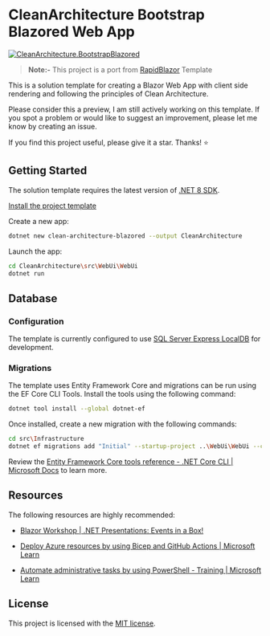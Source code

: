 # CleanArchitecture Bootstrap Blazored Web App

[![CleanArchitecture.BootstrapBlazored](https://github.com/ubhaya/CleanArchitecture.Blazored/actions/workflows/CleanArchitecture.Blazored.yml/badge.svg)](https://github.com/ubhaya/CleanArchitecture.Blazored/actions/workflows/CleanArchitecture.Blazored.yml)

> **Note:-** This project is a port from [RapidBlazor](https://github.com/jasontaylordev/RapidBlazor) Template

This is a solution template for creating a Blazor Web App with client side rendering and following the principles of Clean Architecture.

Please consider this a preview, I am still actively working on this template. If you spot a problem or would like to suggest an improvement, please let me know by creating an issue.

If you find this project useful, please give it a star. Thanks! ⭐

## Getting Started
The solution template requires the latest version of [.NET 8 SDK](https://dotnet.microsoft.com/en-us/download/dotnet/8.0).

[Install the project template](https://github.com/ubhaya/CleanArchitecture.Blazored/blob/main/README.md)

Create a new app:

```bash
dotnet new clean-architecture-blazored --output CleanArchitecture
```

Launch the app:
```bash
cd CleanArchitecture\src\WebUi\WebUi
dotnet run
```

## Database
### Configuration
The template is currently configured to use [SQL Server Express LocalDB](https://learn.microsoft.com/en-us/sql/database-engine/configure-windows/sql-server-express-localdb?view=sql-server-ver16) for development.

### Migrations
The template uses Entity Framework Core and migrations can be run using the EF Core CLI Tools. Install the tools using the following command:

```bash
dotnet tool install --global dotnet-ef
```

Once installed, create a new migration with the following commands:

```bash
cd src\Infrastructure
dotnet ef migrations add "Initial" --startup-project ..\WebUi\WebUi --context ApplicationDbContext --out-dir Data\Migrations
```

Review the [Entity Framework Core tools reference - .NET Core CLI | Microsoft Docs](https://learn.microsoft.com/en-us/ef/core/cli/dotnet) to learn more.

## Resources
The following resources are highly recommended:

* [Blazor Workshop | .NET Presentations: Events in a Box!](https://github.com/dotnet-presentations/blazor-workshop)

* [Deploy Azure resources by using Bicep and GitHub Actions | Microsoft Learn](https://learn.microsoft.com/en-us/training/paths/bicep-github-actions/)

* [Automate administrative tasks by using PowerShell - Training | Microsoft Learn](https://learn.microsoft.com/en-us/training/paths/powershell/)

## License
This project is licensed with the [MIT license](https://github.com/ubhaya/CleanArchitecture.Blazored/blob/main/LICENSE).